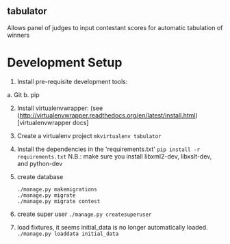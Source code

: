 ## tabulator

Allows panel of judges to input contestant scores for automatic tabulation of winners


# Development Setup

1. Install pre-requisite development tools:

  a. Git
  b. pip


2. Install virtualenvwrapper: (see (http://virtualenvwrapper.readthedocs.org/en/latest/install.html) [virtualenvwrapper docs]


3. Create a virtualenv project
   ```mkvirtualenv tabulator```


4. Install the dependencies in the 'requirements.txt'
    ```pip install -r requirements.txt```
   N.B.: make sure you install libxml2-dev, libxslt-dev, and python-dev


5. create database
    ```
    ./manage.py makemigrations 
    ./manage.py migrate
    ./manage.py migrate contest
    ```


6. create super user
    ```./manage.py createsuperuser```


7. load fixtures, it seems initial_data is no longer automatically loaded.
    ```./manage.py loaddata initial_data```

